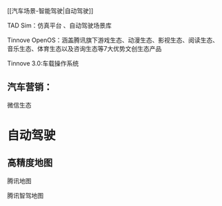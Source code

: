 [[汽车场景-智能驾驶|自动驾驶]]

TAD Sim：仿真平台 、自动驾驶场景库

Tinnove OpenOS：涵盖腾讯旗下游戏生态、动漫生态、影视生态、阅读生态、音乐生态、体育生态以及咨询生态等7大优势文创生态产品

Tinnove 3.0:车载操作系统

## 汽车营销：

微信生态

# 自动驾驶

## 高精度地图

腾讯地图

腾讯智驾地图